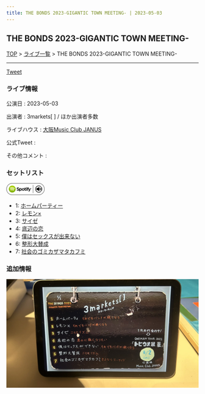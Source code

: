```yaml
---
title: THE BONDS 2023-GIGANTIC TOWN MEETING- | 2023-05-03
---
```

## THE BONDS 2023-GIGANTIC TOWN MEETING-

[TOP](/setlist/) > [ライブ一覧](lives.html) > THE BONDS 2023-GIGANTIC TOWN MEETING-

___

<a href="https://twitter.com/share?ref_src=twsrc%5Etfw" data-text="3markets[ ]セットリスト > THE BONDS 2023-GIGANTIC TOWN MEETING-" class="twitter-share-button" data-via="3markets" data-hashtags="3markets" data-related="3markets" data-show-count="false">Tweet</a>

### ライブ情報

公演日
:    2023-05-03

出演者
:    3markets[ ] / ほか出演者多数

ライブハウス
:    [大阪Music Club JANUS](livehouse016.html)

公式Tweet
:    []()

その他コメント
:    

### セットリスト


[![play with spotify](images/spotify-icon.png)](https://open.spotify.com/playlist/7fw4nr21RQg4NsJktEOD5s)



*  1: [ホームパーティー](song011.html)
*  2: [レモン×](song003.html)
*  3: [サイゼ](song004.html)
*  4: [底辺の恋](song008.html)
*  5: [僕はセックスが出来ない](song006.html)
*  6: [整形大賛成](song005.html)
*  7: [社会のゴミカザマタカフミ](song002.html)


### 追加情報

[![セトリ画像](images/064.jpg)](images/064.jpg)






<script async src="https://platform.twitter.com/widgets.js" charset="utf-8"></script>